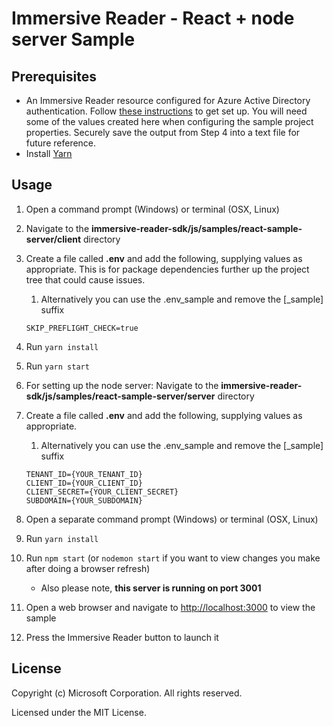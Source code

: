 # Immersive Reader - React + node server Sample

## Prerequisites

* An Immersive Reader resource configured for Azure Active Directory authentication. Follow [these instructions](https://docs.microsoft.com/azure/cognitive-services/immersive-reader/how-to-create-immersive-reader) to get set up. You will need some of the values created here when configuring the sample project properties. Securely save the output from Step 4 into a text file for future reference.
* Install [Yarn](https://yarnpkg.com)

## Usage

1. Open a command prompt (Windows) or terminal (OSX, Linux)

1. Navigate to the **immersive-reader-sdk/js/samples/react-sample-server/client** directory

1. Create a file called **.env** and add the following, supplying values as appropriate. This is for package dependencies further up the project tree that could cause issues.
    1. Alternatively you can use the .env_sample and remove the [_sample] suffix

    ```text
    SKIP_PREFLIGHT_CHECK=true 
    ```

1. Run `yarn install`

1. Run `yarn start`

1. For setting up the node server: Navigate to the **immersive-reader-sdk/js/samples/react-sample-server/server** directory

1. Create a file called **.env** and add the following, supplying values as appropriate.
    1. Alternatively you can use the .env_sample and remove the [_sample] suffix

    ```text
    TENANT_ID={YOUR_TENANT_ID}
    CLIENT_ID={YOUR_CLIENT_ID}
    CLIENT_SECRET={YOUR_CLIENT_SECRET}
    SUBDOMAIN={YOUR_SUBDOMAIN}
    ```
1. Open a separate command prompt (Windows) or terminal (OSX, Linux)

1. Run `yarn install`

1. Run `npm start` (or `nodemon start` if you want to view changes you make after doing a browser refresh)
    - Also please note, **this server is running on port 3001**

1. Open a web browser and navigate to [http://localhost:3000](http://localhost:3000) to view the sample

1. Press the Immersive Reader button to launch it

## License

Copyright (c) Microsoft Corporation. All rights reserved.

Licensed under the MIT License.
